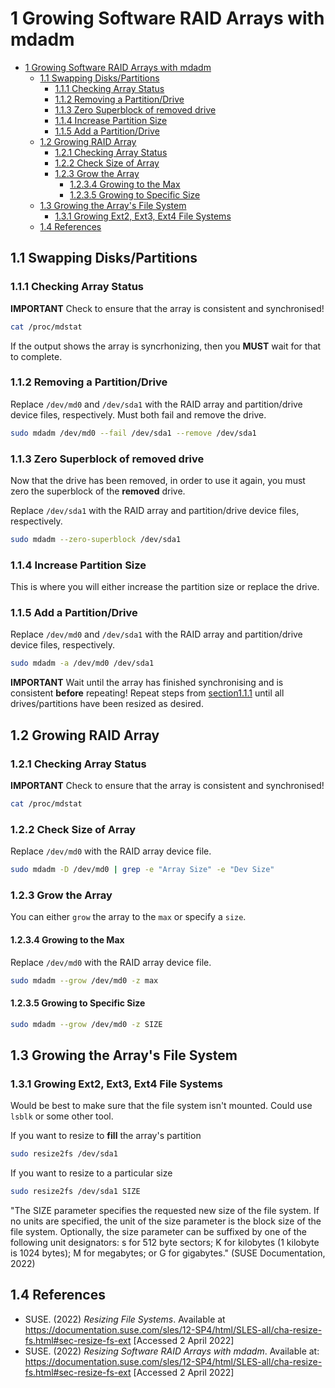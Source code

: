 # 1 Growing Software RAID Arrays with mdadm

- [1 Growing Software RAID Arrays with mdadm](#1-growing-software-raid-arrays-with-mdadm)
  - [1.1 Swapping Disks/Partitions](#11-swapping-diskspartitions)
    - [1.1.1 Checking Array Status](#111-checking-array-status)
    - [1.1.2 Removing a Partition/Drive](#112-removing-a-partitiondrive)
    - [1.1.3 Zero Superblock of removed drive](#113-zero-superblock-of-removed-drive)
    - [1.1.4 Increase Partition Size](#114-increase-partition-size)
    - [1.1.5 Add a Partition/Drive](#115-add-a-partitiondrive)
  - [1.2 Growing RAID Array](#12-growing-raid-array)
    - [1.2.1 Checking Array Status](#121-checking-array-status)
    - [1.2.2 Check Size of Array](#122-check-size-of-array)
    - [1.2.3 Grow the Array](#123-grow-the-array)
      - [1.2.3.4 Growing to the Max](#1234-growing-to-the-max)
      - [1.2.3.5 Growing to Specific Size](#1235-growing-to-specific-size)
  - [1.3 Growing the Array's File System](#13-growing-the-arrays-file-system)
    - [1.3.1 Growing Ext2, Ext3, Ext4 File Systems](#131-growing-ext2-ext3-ext4-file-systems)
  - [1.4 References](#14-references)

## 1.1 Swapping Disks/Partitions

### 1.1.1 Checking Array Status

**IMPORTANT** Check to ensure that the array is consistent and synchronised!

```bash
cat /proc/mdstat
```

If the output shows the array is syncrhonizing, then you **MUST** wait for that to complete.

### 1.1.2 Removing a Partition/Drive

Replace `/dev/md0` and `/dev/sda1` with the RAID array and partition/drive device files, respectively.
Must both fail and remove the drive.

```bash
sudo mdadm /dev/md0 --fail /dev/sda1 --remove /dev/sda1
```

### 1.1.3 Zero Superblock of removed drive

Now that the drive has been removed, in order to use it again, you must zero the superblock of the **removed** drive.

Replace `/dev/sda1` with the RAID array and partition/drive device files, respectively.

```bash
sudo mdadm --zero-superblock /dev/sda1
```

### 1.1.4 Increase Partition Size

This is where you will either increase the partition size or replace the drive.

### 1.1.5 Add a Partition/Drive

Replace `/dev/md0` and `/dev/sda1` with the RAID array and partition/drive device files, respectively.

```bash
sudo mdadm -a /dev/md0 /dev/sda1
```

**IMPORTANT** Wait until the array has finished synchronising and is consistent **before** repeating!
Repeat steps from [section1.1.1](#111-checking-array-status) until all drives/partitions have been resized as desired.

## 1.2 Growing RAID Array

### 1.2.1 Checking Array Status

**IMPORTANT** Check to ensure that the array is consistent and synchronised!

```bash
cat /proc/mdstat
```

### 1.2.2 Check Size of Array

Replace `/dev/md0` with the RAID array device file.

```bash
sudo mdadm -D /dev/md0 | grep -e "Array Size" -e "Dev Size"
```

### 1.2.3 Grow the Array

You can either `grow` the array to the `max` or specify a `size`.

#### 1.2.3.4 Growing to the Max

Replace `/dev/md0` with the RAID array device file.

```bash
sudo mdadm --grow /dev/md0 -z max
```

#### 1.2.3.5 Growing to Specific Size

```bash
sudo mdadm --grow /dev/md0 -z SIZE
```

## 1.3 Growing the Array's File System

### 1.3.1 Growing Ext2, Ext3, Ext4 File Systems

Would be best to make sure that the file system isn't mounted. Could use `lsblk` or some other tool.

If you want to resize to **fill** the array's partition

```bash
sudo resize2fs /dev/sda1

```

If you want to resize to a particular size

```bash
sudo resize2fs /dev/sda1 SIZE
```

"The SIZE parameter specifies the requested new size of the file system. If no units are specified, the unit of the size parameter is the block size of the file system. Optionally, the size parameter can be suffixed by one of the following unit designators: s for 512 byte sectors; K for kilobytes (1 kilobyte is 1024 bytes); M for megabytes; or G for gigabytes." (SUSE Documentation, 2022)

## 1.4 References

- SUSE. (2022) *Resizing File Systems*. Available at <https://documentation.suse.com/sles/12-SP4/html/SLES-all/cha-resize-fs.html#sec-resize-fs-ext> [Accessed 2 April 2022]
- SUSE. (2022) *Resizing Software RAID Arrays with mdadm*. Available at: <https://documentation.suse.com/sles/12-SP4/html/SLES-all/cha-resize-fs.html#sec-resize-fs-ext> [Accessed 2 April 2022]
